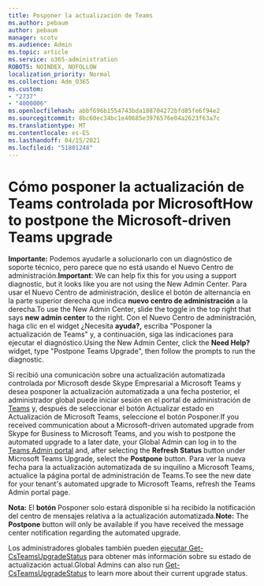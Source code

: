 ```yaml
---
title: Posponer la actualización de Teams
ms.author: pebaum
author: pebaum
manager: scotv
ms.audience: Admin
ms.topic: article
ms.service: o365-administration
ROBOTS: NOINDEX, NOFOLLOW
localization_priority: Normal
ms.collection: Adm_O365
ms.custom:
- "2737"
- "4000006"
ms.openlocfilehash: abbf696b1554743bda188704272bfd85fe6f94e2
ms.sourcegitcommit: 8bc60ec34bc1e40685e3976576e04a2623f63a7c
ms.translationtype: MT
ms.contentlocale: es-ES
ms.lasthandoff: 04/15/2021
ms.locfileid: "51801248"
---
```

# <a name="how-to-postpone-the-microsoft-driven-teams-upgrade"></a><span data-ttu-id="f5166-102">Cómo posponer la actualización de Teams controlada por Microsoft</span><span class="sxs-lookup"><span data-stu-id="f5166-102">How to postpone the Microsoft-driven Teams upgrade</span></span>

<span data-ttu-id="f5166-103">**Importante:** Podemos ayudarle a solucionarlo con un diagnóstico de soporte técnico, pero parece que no está usando el Nuevo Centro de administración.</span><span class="sxs-lookup"><span data-stu-id="f5166-103">**Important**: We can help fix this for you using a support diagnostic, but it looks like you are not using the New Admin Center.</span></span> <span data-ttu-id="f5166-104">Para usar el Nuevo Centro de administración, deslice el botón de alternancia en la parte superior derecha que indica **nuevo centro de administración** a la derecha.</span><span class="sxs-lookup"><span data-stu-id="f5166-104">To use the New Admin Center, slide the toggle in the top right that says **new admin center** to the right.</span></span> <span data-ttu-id="f5166-105">Con el Nuevo Centro de administración, haga clic en el widget ¿Necesita **ayuda?,** escriba "Posponer la actualización de Teams" y, a continuación, siga las indicaciones para ejecutar el diagnóstico.</span><span class="sxs-lookup"><span data-stu-id="f5166-105">Using the New Admin Center, click the **Need Help?** widget, type "Postpone Teams Upgrade", then follow the prompts to run the diagnostic.</span></span>

<span data-ttu-id="f5166-106">Si recibió una comunicación sobre una actualización automatizada controlada por Microsoft desde Skype Empresarial a Microsoft Teams y desea posponer la actualización automatizada a  una fecha posterior, el administrador  global puede iniciar sesión en el portal de administración de [Teams](https://admin.teams.microsoft.com/dashboard) y, después de seleccionar el botón Actualizar estado en Actualización de Microsoft Teams, seleccione el botón Posponer.</span><span class="sxs-lookup"><span data-stu-id="f5166-106">If you received communication about a Microsoft-driven automated upgrade from Skype for Business to Microsoft Teams, and you wish to postpone the automated upgrade to a later date, your Global Admin can log in to the [Teams Admin portal](https://admin.teams.microsoft.com/dashboard) and, after selecting the **Refresh Status** button under Microsoft Teams Upgrade, select the **Postpone** button.</span></span> <span data-ttu-id="f5166-107">Para ver la nueva fecha para la actualización automatizada de su inquilino a Microsoft Teams, actualice la página portal de administración de Teams.</span><span class="sxs-lookup"><span data-stu-id="f5166-107">To see the new date for your tenant's automated upgrade to Microsoft Teams, refresh the Teams Admin portal page.</span></span>

<span data-ttu-id="f5166-108">**Nota:** El **botón** Posponer solo estará disponible si ha recibido la notificación del centro de mensajes relativa a la actualización automatizada.</span><span class="sxs-lookup"><span data-stu-id="f5166-108">**Note:** The **Postpone** button will only be available if you have received the message center notification regarding the automated upgrade.</span></span> 

<span data-ttu-id="f5166-109">Los administradores globales también pueden [ejecutar Get-CsTeamsUpgradeStatus](https://docs.microsoft.com/powershell/module/skype/get-csteamsupgradestatus?view=skype-ps) para obtener más información sobre su estado de actualización actual.</span><span class="sxs-lookup"><span data-stu-id="f5166-109">Global Admins can also run [Get-CsTeamsUpgradeStatus](https://docs.microsoft.com/powershell/module/skype/get-csteamsupgradestatus?view=skype-ps) to learn more about their current upgrade status.</span></span>

